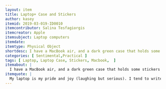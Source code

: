 ```yaml
---
layout: item
title: Laptop+ Case and Stickers
author: kasey
itemid: 2019-03-019-ID0010
itemcontributor: Salina Tesfagiorgis
itemcreator: Apple
itemsubject: Laptop computers
itemdate: 
itemtype: Physical Object
shortdesc: I have a MacBook air, and a dark green case that holds some stickers that technically express my interests. There's a sticker of Angela Davis, one of the 1984 Olympics, some stickers in Arabic and an Lebanese singer. There's also a sticker of an activist organization I've done work with. There's also a "modern art" sticker on it as well as a sticker promoting something environmental. 
categories: [ Sentimental,Practical ]
tags: [ Laptop, Laptop Case, Stickers, Macbook,  ]
itemabout: |
  I have a MacBook air, and a dark green case that holds some stickers that technically express my interests. There's a sticker of Angela Davis, one of the 1984 Olympics, some stickers in Arabic and an Lebanese singer I like. There's also a sticker of an activist organization I've done work with. There's also a "modern art" sticker on it as well as a sticker promoting something environmental.
itemquote: |
  My laptop is my pride and joy (laughing but serious). I tend to write most things out (assignments, notes, etcetera) but my laptop contains programs and documents and all my assignments and duties. Also, because I use it so frequently, I decorated it and made it truly mine. It also costed me a lot of money and was one of the most expensive purchases I've made independantly. 
---
```

